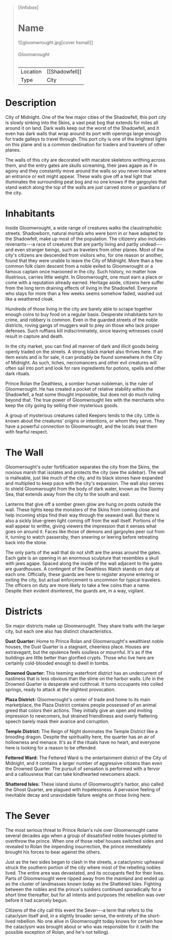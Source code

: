 
> [!infobox]
> # Name
> ![[gloomwrought.jpg|cover hsmall]]
> ###### Gloomwrought
> | | |
> |---|---|
> | Location | [[Shadowfell]] |
> | Type | City |

# Description

City of Midnight. One of the few major cities of the Shadowfell, this port city is slowly sinking into the Skins, a vast peat bog that extends for miles all around it on land. Dark walls keep out the worst of the Shadowfell, and it even has dark walls that wrap around its port with openings large enough for trade galleys to travel through. This port city is one of the brightest lights on this plane and is a common destination for traders and travelers of other planes.

The walls of this city are decorated with macabre skeletons writhing across them, and the entry gates are skulls screaming, their jaws agape as if in agony and they constantly move around the walls so you never know where an entrance or exit might appear. These walls give off a teal light that illuminates the surrounding peat bog and no one knows if the gargoyles that stand watch along the top of the walls are just carved stone or guardians of the city.


# Inhabitants

Inside Gloomwrought, a wide range of creatures walks the claustrophobic streets. Shadowborn, natural mortals who were born in or have adapted to the Shadowfell, make up most of the population. The citizenry also includes revenants---a race of creatures that are partly living and partly undead---and even stranger beings, such as travelers from other planes. Most of the city's citizens are descended from visitors who, for one reason or another, found that they were unable to leave the City of Midnight. More than a few common folk claim descent from a noble exiled to Gloomwrought or a famous captain once marooned in the city. Such history, no matter how illustrious, carries little weight. In Gloomwrought, one must earn a place or come with a reputation already earned. Heritage aside, citizens here suffer from the long term draining effects of living in the Shadowfell. Everyone who stays for more than a few weeks seems somehow faded, washed out like a weathered cloak.

Hundreds of those living in the city are barely able to scrape together enough coins to buy food on a regular basis. Desperate inhabitants turn to crime, and robbery is common. Even in the guarded streets of the noble districts, roving gangs of muggers wait to prey on those who lack proper defenses. Such ruffians kill indiscriminately, since leaving witnesses could result in capture and death.

In the city market, you can find all manner of dark and illicit goods being openly traded on the streets. A strong black market also thrives here. If an item exists and is for sale, it can probably be found somewhere in the City of Midnight. As such, liches, necromancers and other evil creatures will often sail into port and look for rare ingredients for potions, spells and other dark rituals.

Prince Rolan the Deathless, a somber human nobleman, is the ruler of Gloomwrought. He has created a pocket of relative stability within the Shadowfell, a feat some thought impossible, but does not do much ruling beyond that. The true power of Gloomwrought lies with the merchants who keep the city going by selling their mysterious goods.

A group of mysterious creatures called Keepers tends to the city. Little is known about the creatures' origins or intentions, or whom they serve. They have a powerful connection to Gloomwrought, and the locals treat them with fearful respect.

# The Wall

Gloomwrought's outer fortification separates the city from the Skins, the noxious marsh that isolates and protects the city (see the sidebar). The wall is malleable, just like much of the city, and its black stones have expanded and multiplied to keep pace with the city's expansion. The wall also serves to shield Gloomwrought from the body of dark water, known as the Stormy Sea, that extends away from the city to the south and east.

Lanterns that give off a somber green glow are hung on posts outside the wall. These lights keep the monsters of the Skins from coming close and help incoming ships find their way through the seaward wall. But there is also a sickly blue-green light coming off from the wall itself. Portions of the wall appear to writhe, giving viewers the impression that it senses what goes on around it. Faces like those of demons and gargoyles peer out from it, turning to watch passersby, then sneering or leering before retreating back into the stone.

The only parts of the wall that do not shift are the areas around the gates. Each gate is an opening in an enormous sculpture that resembles a skull with jaws agape. Spaced along the inside of the wall adjacent to the gates are guardhouses. A contingent of the Deathless Watch stands on duty at each one. Officially, these guards are here to register anyone entering or exiting the city, but actual enforcement is uncommon for typical travelers. The officers on duty are more likely to take a few coins than a name. Despite their evident disinterest, the guards are, in a way, vigilant.

# Districts

Six major districts make up Gloomwrought. They share traits with the larger city, but each one also has distinct characteristics.

**Dust Quarter:** Home to Prince Rolan and Gloomwrought's wealthiest noble houses, the Dust Quarter is a stagnant, cheerless place. Houses are extravagant, but the opulence feels soulless or mournful. It's as if the buildings are little better than glorified crypts. Those who live here are certainly cold-blooded enough to dwell in tombs.

**Drowned Quarter:** This teeming waterfront district has an undercurrent of nastiness that is less obvious than the slime on the harbor walls. Life in the Drowned Quarter is desperate and cutthroat. It turns occupants into coiled springs, ready to attack at the slightest provocation.

**Plaza District:** Gloomwrought's center of trade and home to its main marketplace, the Plaza District contains people possessed of an animal greed that colors their actions. They initially give an open and inviting impression to newcomers, but strained friendliness and overly flattering speech barely mask their avarice and corruption.

**Temple District:** The Reign of Night dominates the Temple District like a brooding dragon. Despite the spirituality here, the quarter has an air of hollowness and menace. It's as if the rituals have no heart, and everyone here is looking for a reason to be offended.

**Fettered Ward:** The Fettered Ward is the entertainment district of the City of Midnight, and it contains a larger number of aggressive citizens than even the Drowned Quarter. The pursuit of sensation is performed with a fervor and a callousness that can take kindhearted newcomers aback.

**Shattered Isles:** These island slums of Gloomwrought's harbor, also called the Ghost Quarter, are plagued with hopelessness. A pervasive feeling of inevitable decay and unavoidable failure weighs on those living here.

# The Sever

The most serious threat to Prince Rolan's rule over Gloomwrought came several decades ago when a group of dissatisfied noble houses plotted to overthrow the prince. When one of those rebel houses switched sides and revealed to Rolan the impending insurrection, the prince immediately brought his forces to bear against the others.

Just as the two sides began to clash in the streets, a cataclysmic upheaval struck the southern portion of the city where most of the rebelling nobles lived. The entire area was devastated, and its occupants fled for their lives. Parts of Gloomwrought were ripped away from the mainland and ended up as the cluster of landmasses known today as the Shattered Isles. Fighting between the nobles and the prince's soldiers continued sporadically for a short time thereafter, but for all intents and purposes the rebellion was over before it had scarcely begun.

Citizens of the city call this event the Sever---a term that refers to the cataclysm itself and, in a slightly broader sense, the entirety of the short-lived rebellion. No one alive in Gloomwrought today knows for certain how the cataclysm was brought about or who was responsible for it (with the possible exception of Rolan, and he's not telling).







